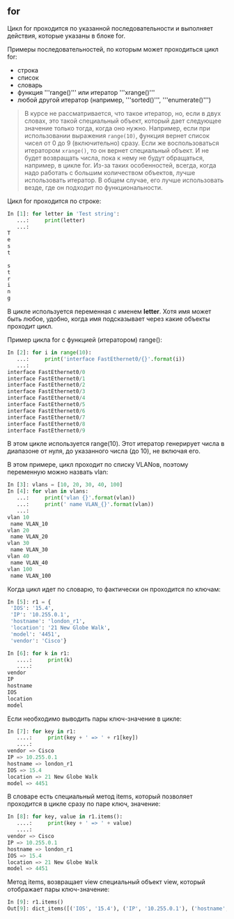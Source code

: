 ## for

Цикл for проходится по указанной последовательности и выполняет действия, которые указаны в блоке for. 

Примеры последовательностей, по которым может проходиться цикл for:
* строка
* список
* словарь
* функция '''range()''' или итератор '''xrange()'''
* любой другой итератор (например, '''sorted()''', '''enumerate()''')

> В курсе не рассматривается, что такое  итератор, но, если в двух словах, это такой специальный объект, который дает следующее значение только тогда, когда оно нужно.
> Например, если при использовании выражения ```range(10)```, функция вернет список чисел от 0 до 9 (включительно) сразу. Если же воспользоваться итератором ```xrange()```, то он вернет специальный объект. И не будет возвращать числа, пока к нему не будут обращаться, например, в цикле for.
> Из-за таких особенностей, всегда, когда надо работать с большим количеством объектов, лучше использовать итератор. В общем случае, его лучше использовать везде, где он подходит по функциональности.

Цикл for проходится по строке:
```python
In [1]: for letter in 'Test string':
   ...:     print(letter)
   ...:     
T
e
s
t
 
s
t
r
i
n
g
```

В цикле используется переменная с именем __letter__. Хотя имя может быть любое, удобно, когда имя подсказывает через какие объекты проходит цикл.

Пример цикла for с функцией (итератором) range():
```python
In [2]: for i in range(10):
   ...:     print('interface FastEthernet0/{}'.format(i))
   ...:     
interface FastEthernet0/0
interface FastEthernet0/1
interface FastEthernet0/2
interface FastEthernet0/3
interface FastEthernet0/4
interface FastEthernet0/5
interface FastEthernet0/6
interface FastEthernet0/7
interface FastEthernet0/8
interface FastEthernet0/9
```

В этом цикле используется range(10). Этот итератор генерирует числа в диапазоне от нуля, до указанного числа (до 10), не включая его.


В этом примере, цикл проходит по списку VLANов, поэтому переменную можно назвать vlan:
```python
In [3]: vlans = [10, 20, 30, 40, 100]
In [4]: for vlan in vlans:
   ...:     print('vlan {}'.format(vlan))
   ...:     print(' name VLAN_{}'.format(vlan))
   ...:     
vlan 10
 name VLAN_10
vlan 20
 name VLAN_20
vlan 30
 name VLAN_30
vlan 40
 name VLAN_40
vlan 100
 name VLAN_100
```

Когда цикл идет по словарю, то фактически он проходится по ключам:
```python
In [5]: r1 = {
 'IOS': '15.4',
 'IP': '10.255.0.1',
 'hostname': 'london_r1',
 'location': '21 New Globe Walk',
 'model': '4451',
 'vendor': 'Cisco'}

In [6]: for k in r1:
   ....:     print(k)
   ....:     
vendor
IP
hostname
IOS
location
model
```

Если необходимо выводить пары ключ-значение в цикле:
```python
In [7]: for key in r1:
   ....:     print(key + ' => ' + r1[key])
   ....:     
vendor => Cisco
IP => 10.255.0.1
hostname => london_r1
IOS => 15.4
location => 21 New Globe Walk
model => 4451
```

В словаре есть специальный метод items, который позволяет проходится в цикле сразу по паре ключ, значение:
```python
In [8]: for key, value in r1.items():
   ....:     print(key + ' => ' + value)
   ....:     
vendor => Cisco
IP => 10.255.0.1
hostname => london_r1
IOS => 15.4
location => 21 New Globe Walk
model => 4451
```

Метод items, возвращает view специальный объект view, который отображает пары ключ-значение:
```python
In [9]: r1.items()
Out[9]: dict_items([('IOS', '15.4'), ('IP', '10.255.0.1'), ('hostname', 'london_r1'), ('location', '21 New Globe Walk'), ('model', '4451'), ('vendor', 'Cisco')])
```

